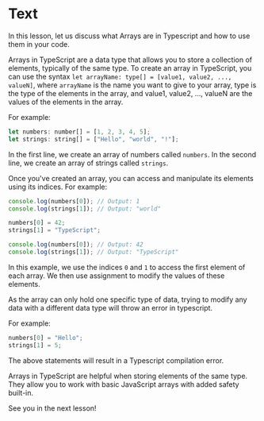 # Text

In this lesson, let us discuss what Arrays are in Typescript and how to use them in your code.

Arrays in TypeScript are a data type that allows you to store a collection of elements, typically of the same type. To create an array in TypeScript, you can use the syntax `let arrayName: type[] = [value1, value2, ..., valueN]`, where `arrayName` is the name you want to give to your array, type is the type of the elements in the array, and value1, value2, ..., valueN are the values of the elements in the array.

For example:

```js
let numbers: number[] = [1, 2, 3, 4, 5];
let strings: string[] = ["Hello", "world", "!"];
```

In the first line, we create an array of numbers called `numbers`. In the second line, we create an array of strings called `strings`.

Once you've created an array, you can access and manipulate its elements using its indices. For example:

```js
console.log(numbers[0]); // Output: 1
console.log(strings[1]); // Output: "world"

numbers[0] = 42;
strings[1] = "TypeScript";

console.log(numbers[0]); // Output: 42
console.log(strings[1]); // Output: "TypeScript"
```

In this example, we use the indices `0` and `1` to access the first element of each array. We then use assignment to modify the values of these elements.

As the array can only hold one specific type of data, trying to modify any data with a different data type will throw an error in typescript.

For example:

```js
numbers[0] = "Hello";
strings[1] = 5;
```

The above statements will result in a Typescript compilation error. 

Arrays in TypeScript are helpful when storing elements of the same type. They allow you to work with basic JavaScript arrays with added safety built-in.

See you in the next lesson!